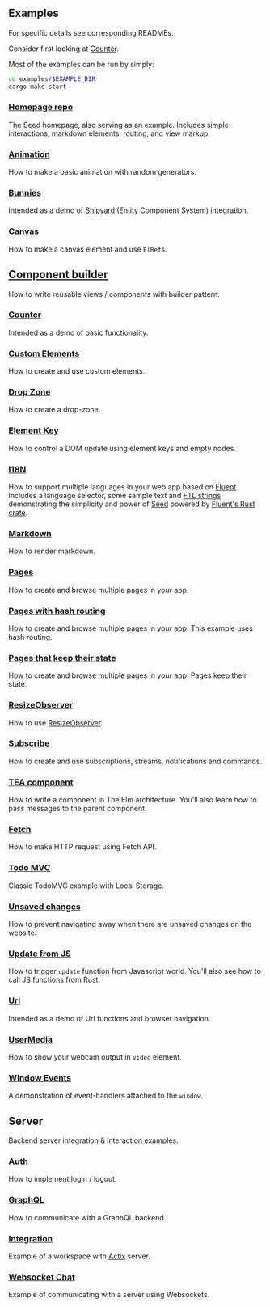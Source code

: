 ## Examples
For specific details see corresponding READMEs.

Consider first looking at [Counter](./counter).

Most of the examples can be run by simply:
```sh
cd examples/$EXAMPLE_DIR
cargo make start
```

### [Homepage repo](https://github.com/seed-rs/seed-rs.org)
The Seed homepage, also serving as an example. Includes simple
interactions, markdown elements, routing, and view markup.

### [Animation](animation)
How to make a basic animation with random generators.

### [Bunnies](bunnies)
Intended as a demo of [Shipyard](https://github.com/leudz/shipyard) (Entity Component System) integration.

### [Canvas](canvas)
How to make a canvas element and use `ElRef`s.

## [Component builder](component_builder)
How to write reusable views / components with builder pattern.

### [Counter](counter)
Intended as a demo of basic functionality.

### [Custom Elements](custom_elements)
How to create and use custom elements.

### [Drop Zone](drop_zone)
How to create a drop-zone.

### [Element Key](el_key)
How to control a DOM update using element keys and empty nodes.

### [I18N](i18n)

How to support multiple languages in your web app based on [Fluent][url_project_fluent]. 
Includes a language selector, some sample text and [FTL strings][url_ftl_syntax_guide] 
demonstrating the simplicity and power of [Seed][url_project_seed] 
powered by [Fluent's Rust crate][url_crate_fluent].

[url_project_fluent]: https://projectfluent.org/
[url_crate_fluent]: https://docs.rs/fluent/
[url_ftl_syntax_guide]: https://projectfluent.org/fluent/guide/
[url_project_seed]: https://seed-rs.org/

### [Markdown](markdown)
How to render markdown.

### [Pages](pages)
How to create and browse multiple pages in your app.

### [Pages with hash routing](pages_hash_routing)
How to create and browse multiple pages in your app.
This example uses hash routing.

### [Pages that keep their state](pages_keep_state)
How to create and browse multiple pages in your app.
Pages keep their state.

### [ResizeObserver](resize_observer)
How to use [ResizeObserver](https://developer.mozilla.org/en-US/docs/Web/API/ResizeObserver).

### [Subscribe](subscribe)
How to create and use subscriptions, streams, notifications and commands.

### [TEA component](tea_component)
How to write a component in The Elm architecture.
You'll also learn how to pass messages to the parent component.

### [Fetch](fetch)
How to make HTTP request using Fetch API.

### [Todo MVC](todomvc)
Classic TodoMVC example with Local Storage.

### [Unsaved changes](unsaved_changes)
How to prevent navigating away when there are unsaved changes on the website.

### [Update from JS](update_from_js)
How to trigger `update` function from Javascript world.
You'll also see how to call JS functions from Rust.

### [Url](url)
Intended as a demo of Url functions and browser navigation.

### [UserMedia](user_media)
How to show your webcam output in `video` element.

### [Window Events](window_events)
A demonstration of event-handlers attached to the `window`.

## Server
Backend server integration & interaction examples.

### [Auth](auth)
How to implement login / logout.

### [GraphQL](graphql)
How to communicate with a GraphQL backend.

### [Integration](server_integration)
Example of a workspace with [Actix](https://actix.rs/) server.

### [Websocket Chat](websocket)
Example of communicating with a server using Websockets.
